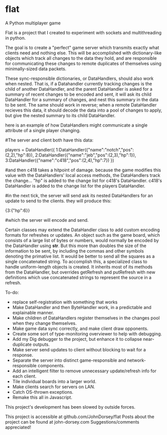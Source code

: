 # flat
A Python multiplayer game

Flat is a project that I created to experiment with sockets and multithreading in python.

The goal is to create a "perfect" game server which transmits exactly what clients need and nothing else. This will be accomplished with dictionary-like objects which track all changes to the data they hold, and are responsible for communicating these changes to remote duplicates of themselves using minimally-sized data packets.

These sync-responsible dictionaries, or DataHandlers, should also work when nested. That is, if a Datahandler currently tracking changes is the child of another DataHandler, and the parent DataHandler is asked for a summary of recent changes to be encoded and sent, it will ask its child DataHandler for a summary of changes, and nest this summary in the data to be sent.
The same should work in reverse; when a remote DataHandler recieves this data, it should decode the data into a pool of changes to apply, but give the nested summary to its child DataHandler.



here is an example of how DataHandlers might communicate a single attribute of a single player changing.

#The server and client both have this data:

players = DataHandler({
  1:DataHandler({"name":"notch","pos":(2,2),"hp":8}),
  2:DataHandler({"name":"jeb","pos":(2,3),"hp":1}),
  3:DataHandler({"name":"c418","pos":(2,4),"hp":7})
})

#and then c418 takes a hitpoint of damage. because the game modifies this value with the DataHandlers' local access methods, the DataHandlers track the change... "hp" is added to the change list for c418's DataHandler. c418's DataHandler is added to the change list for the players DataHandler.

#in the next tick, the server will send ask its nested DataHandlers for an update to send to the clients. they will produce this:

{3:{"hp":6}}

#which the server will encode and send.



Certain classes may extend the DataHandler class to add custom encoding formats for refreshes or updates. An object such as the game board, which consists of a large list of bytes or numbers, would normally be encoded by the DataHandler using __str__. But this more than doubles the size of the information to be sent, by including the commas and other symbols denoting the primative list. It would be better to send all the squares as a single concatenated string.
To accomplish this, a specialized class to handle uniform-length objects is created. It inherits most of its methods from the DataHandler, but overrides getRefresh and putRefresh with new definitions which use concatenated strings to represent the source in a refresh.

To-do:
* replace self-registration with something that works
* Make DataHandler and then ByteHandler work, in a predictable and explainable manner.
* Make children of DataHandlers register themselves in the changes pool when they change themselves.
* Make game data sync correctly, and make client draw opponents.
* Create some sort of type-monitoring overviewer to help with debugging.
* Add my Dig debugger to the project, but enhance it to collapse near-duplicate outputs.
* Make server send updates to client without blocking to wait for a response.
* Separate the server into distinct game-responsible and network-responsible components.
* Add an intelligent filter to remove unnecessary update/refresh info for each client.
* Tile individual boards into a larger world.
* Make clients search for servers on LAN.
* Catch OS-thrown exceptions.
* Remake this all in Javascript.



This project's development has been slowed by outside forces.

This project is accessible at github.com/JohnDorsey/flat
Posts about the project can be found at john-dorsey.com
Suggestions/comments appreciated!

